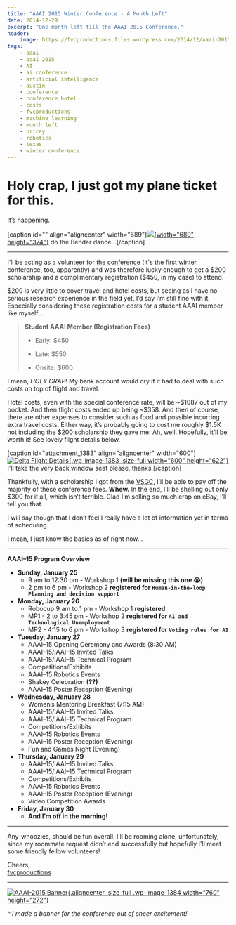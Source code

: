 ```yaml
---
title: "AAAI 2015 Winter Conference - A Month Left"
date: 2014-12-29
excerpt: "One month left till the AAAI 2015 Conference."
header:
    image: https://fvcproductions.files.wordpress.com/2014/12/aaai-2015-001.jpg
tags:
    - aaai
    - aaai 2015
    - AI
    - ai conference
    - artificial intelligence
    - austin
    - conference
    - conference hotel
    - costs
    - fvcproductions
    - machine learning
    - month left
    - pricey
    - robotics
    - texas
    - winter conference
---
```


Holy crap, I just got my plane ticket for this.
===============================================

It’s happening.

\[caption id="" align="aligncenter"
width="689"\][![](http://fc07.deviantart.net/fs71/f/2011/176/b/2/triple_bender_dance_by_aspellgoof-d3jxffk.gif){width="689"
height="374"}](http://fc07.deviantart.net/fs71/f/2011/176/b/2/triple_bender_dance_by_aspellgoof-d3jxffk.gif)
do the Bender dance…\[/caption\]

------------------------------------------------------------------------

I’ll be acting as a volunteer for [the
conference](http://www.aaai.org/Conferences/AAAI/aaai15.php "AAAI 2015 Winter Conference")
(it's the first winter conference, too, apparently) and was therefore
lucky enough to get a \$200 scholarship and a complimentary registration
(\$450, in my case) to attend.

\$200 is very little to cover travel and hotel costs, but seeing as I
have no serious research experience in the field yet, I’d say I’m still
fine with it. Especially considering these registration costs for a
student AAAI member like myself…

> **Student AAAI Member (Registration Fees)**
>
> - Early: \$450
>
> - Late: \$550
>
> - Onsite: \$600

I mean, *HOLY CRAP*! My bank account would cry if it had to deal with
such costs on top of flight and travel.

Hotel costs, even with the special conference rate, will be \~\$1087 out
of my pocket. And then flight costs ended up being \~\$358. And then of
course, there are other expenses to consider such as food and possible
incurring extra travel costs. Either way, it’s probably going to cost me
roughly \$1.5K not including the \$200 scholarship they gave me. Ah,
well. Hopefully, it’ll be worth it! See lovely flight details below.

\[caption id="attachment\_1383" align="aligncenter"
width="600"\][![Delta Flight
Details](https://fvcproductions.files.wordpress.com/2014/12/screenshot-2014-12-30-20-31-34.png){.wp-image-1383
.size-full width="600"
height="622"}](https://fvcproductions.files.wordpress.com/2014/12/screenshot-2014-12-30-20-31-34.png)
I'll take the very back window seat please, thanks.\[/caption\]

Thankfully, with a scholarship I got from the
[VSGC](http://vsgc.odu.edu "VSGC @ ODU"), I’ll be able to pay off the
majority of these conference fees. **Whew.** In the end, I’ll be
shelling out only \$300 for it all, which isn’t terrible. Glad I’m
selling so much crap on eBay, I’ll tell you that.

I will say though that I don’t feel I really have a lot of information
yet in terms of scheduling.

I mean, I just know the basics as of right now…

------------------------------------------------------------------------

**AAAI–15 Program Overview**

-   **Sunday, January 25**
    -   9 am to 12:30 pm - Workshop 1 **(will be missing this one 😭)**
    -   2 pm to 6 pm - Workshop 2 **registered for
        `Human-in-the-loop Planning and decision support`**
-   **Monday, January 26**
    -   Robocup 9 am to 1 pm - Workshop 1 **registered**
    -   MP1 - 2 to 3:45 pm - Workshop 2 **registered for
        `AI and Technological Unemployment`**
    -   MP2 - 4:15 to 6 pm - Workshop 3 **registered for
        `Voting rules for AI`**
-   **Tuesday, January 27**
    -   AAAI–15 Opening Ceremony and Awards (8:30 AM)
    -   AAAI–15/IAAI–15 Invited Talks
    -   AAAI–15/IAAI–15 Technical Program
    -   Competitions/Exhibits
    -   AAAI–15 Robotics Events
    -   Shakey Celebration **(??)**
    -   AAAI–15 Poster Reception (Evening)
-   **Wednesday, January 28**
    -   Women’s Mentoring Breakfast (7:15 AM)
    -   AAAI–15/IAAI–15 Invited Talks
    -   AAAI–15/IAAI–15 Technical Program
    -   Competitions/Exhibits
    -   AAAI–15 Robotics Events
    -   AAAI–15 Poster Reception (Evening)
    -   Fun and Games Night (Evening)
-   **Thursday, January 29**
    -   AAAI–15/IAAI–15 Invited Talks
    -   AAAI–15/IAAI–15 Technical Program
    -   Competitions/Exhibits
    -   AAAI–15 Robotics Events
    -   AAAI–15 Poster Reception (Evening)
    -   Video Competition Awards
-   **Friday, January 30**
    -   **And I’m off in the morning!**

------------------------------------------------------------------------

Any-whoozies, should be fun overall. I’ll be rooming alone,
unfortunately, since my roommate request didn’t end successfully but
hopefully I'll meet some friendly fellow volunteers!

Cheers,\
[fvcproductions](http://twitter.com/fvcproductions "Twitter - FVCproductions")

------------------------------------------------------------------------

[![AAAI-2015
Banner](https://fvcproductions.files.wordpress.com/2014/12/aaai-2015-001.jpg){.aligncenter
.size-full .wp-image-1384 width="760"
height="272"}](https://fvcproductions.files.wordpress.com/2014/12/aaai-2015-001.jpg)

*\^ I made a banner for the conference out of sheer excitement!*
